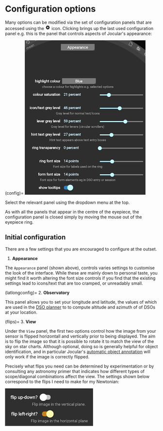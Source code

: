 # Configuration options

Many options can be modified via the set of configuration panels that are accessed using the ![config](images/configicon.png) icon. Clicking brings up the last used configuration panel e.g. this is the panel that controls aspects of Jocular's appearance:

(config)=
![configuration](images/configscreen.png)

Select the relevant panel using the dropdown menu at the top.

As with all the panels that appear in the centre of the eyepiece, the configuration panel is closed simply by moving the mouse out of the eyepiece ring.

## Initial configuration

There are a few settings that you are encouraged to configure at the outset.

1. **Appearance**

The `Appearance` panel (shown above), controls varies settings to customise the look of the interface. While these are mainly down to personal taste, you might find it worth altering the font size controls if you find that the existing settings lead to icons/text that are too cramped, or unreadably small.


(latlongconfig)=
2. **Observatory**

This panel allows you to set your longitude and latitude, the values of which are used in the [DSO planner](dsoplanner.md) to to compute altitude and azimuth of of DSOs at your location. 

(flips)=
3. **View**

Under the `View` panel, the first two options control how the image from your sensor is flipped horizontall and vertically prior to being displayed. The aim is to flip the image so that it is possible to rotate it to match the view of the sky on star charts. Although optional, doing so is generally helpful for object identification, and in particular Jocular's [automatic object annotation](annotator.md) will only work if the image is correctly flipped.

Precisely what flips you need can be determined by experimentation or by consulting any astronomy primer that indicates how different types of scope/diagonal combinations affect the view. The settings shown below correspond to the flips I need to make for my Newtonian: 

![flips](images/viewflips.png)
